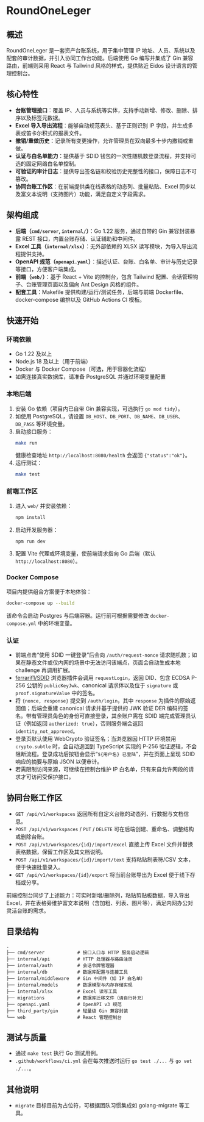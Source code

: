 # RoundOneLeger

## 概述
RoundOneLeger 是一套资产台账系统，用于集中管理 IP 地址、人员、系统以及配套的审计数据，并引入协同工作台功能。后端使用 Go 编写并集成了 Gin 兼容路由，前端则采用 React 与 Tailwind 风格的样式，提供贴近 Eidos 设计语言的管理控制台。

## 核心特性
- **台账管理接口**：覆盖 IP、人员与系统等实体，支持手动新增、修改、删除、排序以及标签元数据。
- **Excel 导入导出流程**：能够自动规范表头、基于正则识别 IP 字段，并生成多表或笛卡尔积式的报表文件。
- **撤销/重做历史**：记录所有变更操作，允许管理员在双向最多十步内撤销或重做。
- **认证与白名单能力**：提供基于 SDID 钱包的一次性随机数登录流程，并支持可选的固定网络白名单控制。
- **可验证的审计日志**：提供导出签名链和校验历史完整性的接口，保障日志不可篡改。
- **协同台账工作区**：在前端提供类在线表格的动态列、批量粘贴、Excel 同步以及富文本说明（支持图片）功能，满足自定义字段需求。

## 架构组成
- **后端（`cmd/server`, `internal/`）**：Go 1.22 服务，通过自带的 Gin 兼容封装暴露 REST 接口，内置台账存储、认证辅助和中间件。
- **Excel 工具（`internal/xlsx`）**：无外部依赖的 XLSX 读写模块，为导入导出流程提供支持。
- **OpenAPI 规范（`openapi.yaml`）**：描述认证、台账、白名单、审计与历史记录等接口，方便客户端集成。
- **前端（`web/`）**：基于 React + Vite 的控制台，包含 Tailwind 配置、会话管理钩子、台账管理页面以及偏向 Ant Design 风格的组件。
- **配套工具**：Makefile 提供构建/运行/测试任务，后端与前端 Dockerfile、docker-compose 编排以及 GitHub Actions CI 模板。

## 快速开始
### 环境依赖
- Go 1.22 及以上
- Node.js 18 及以上（用于前端）
- Docker 与 Docker Compose（可选，用于容器化流程）
- 如需连接真实数据库，请准备 PostgreSQL 并通过环境变量配置

### 本地后端
1. 安装 Go 依赖（项目内已自带 Gin 兼容实现，可选执行 `go mod tidy`）。
2. 如使用 PostgreSQL，请设置 `DB_HOST`、`DB_PORT`、`DB_NAME`、`DB_USER`、`DB_PASS` 等环境变量。
3. 启动接口服务：
   ```bash
   make run
   ```
   健康检查地址 `http://localhost:8080/health` 会返回 `{"status":"ok"}`。
4. 运行测试：
   ```bash
   make test
   ```

### 前端工作区
1. 进入 `web/` 并安装依赖：
   ```bash
   npm install
   ```
2. 启动开发服务器：
   ```bash
   npm run dev
   ```
3. 配置 Vite 代理或环境变量，使前端请求指向 Go 后端（默认 `http://localhost:8080`）。

### Docker Compose
项目内提供组合方案便于本地体验：
```bash
docker-compose up --build
```
该命令会启动 Postgres 与后端容器。运行前可根据需要修改 `docker-compose.yml` 中的环境变量。

### 认证
- 前端点击“使用 SDID 一键登录”后会向 `/auth/request-nonce` 请求随机数；如果在静态文件或仅内网的场景中无法访问该端点，页面会自动生成本地 challenge 再调用扩展。
- [ferrarif1/SDID](https://github.com/ferrarif1/SDID) 浏览器插件会调用 `requestLogin`，返回 DID、包含 ECDSA P-256 公钥的 `publicKeyJwk`、canonical 请求体以及位于 `signature` 或 `proof.signatureValue` 中的签名。
- 将 `{nonce, response}` 提交到 `/auth/login`，其中 `response` 为插件的原始返回值；后端会重建 canonical 请求并基于提供的 JWK 验证 DER 编码的签名。带有管理员角色的身份可直接登录，其余账户需在 SDID 端完成管理员认证（例如返回 `authorized: true`），否则服务端会返回 `identity_not_approved`。
- 登录页默认使用 WebCrypto 验证签名；当浏览器因 HTTP 环境禁用 `crypto.subtle` 时，会自动退回到 TypeScript 实现的 P-256 验证逻辑，不会阻断流程。登录成功后按钮会显示“`${用户名} 已登陆`”，并在页面上呈现 SDID 响应的摘要与原始 JSON 以便审计。
- 若需限制访问来源，可继续在控制台维护 IP 白名单，只有来自允许网段的请求才可访问受保护接口。

## 协同台账工作区

- `GET /api/v1/workspaces` 返回所有自定义台账的动态列、行数据与文档信息。
- `POST /api/v1/workspaces` / `PUT` / `DELETE` 可在后端创建、重命名、调整结构或删除台账。
- `POST /api/v1/workspaces/{id}/import/excel` 直接上传 Excel 文件并替换表格数据，保留工作区及其文档说明。
- `POST /api/v1/workspaces/{id}/import/text` 支持粘贴制表符/CSV 文本，便于快速批量录入。
- `GET /api/v1/workspaces/{id}/export` 将当前台账导出为 Excel 便于线下存档或分享。

前端控制台同步了上述能力：可实时新增/删除列，粘贴剪贴板数据，导入导出 Excel，并在表格旁维护富文本说明（含加粗、列表、图片等），满足内网办公对灵活台账的需求。

## 目录结构
```
.
├── cmd/server            # 接口入口与 HTTP 服务启动逻辑
├── internal/api          # HTTP 处理器与路由注册
├── internal/auth         # 会话令牌管理器
├── internal/db           # 数据库配置与连接工具
├── internal/middleware   # Gin 中间件（如 IP 白名单）
├── internal/models       # 数据模型与内存存储实现
├── internal/xlsx         # Excel 读写工具
├── migrations            # 数据库迁移文件（请自行补充）
├── openapi.yaml          # OpenAPI v3 规范
├── third_party/gin       # 轻量级 Gin 兼容封装
└── web                   # React 管理控制台
```

## 测试与质量
- 通过 `make test` 执行 Go 测试用例。
- `.github/workflows/ci.yml` 会在每次推送时运行 `go test ./...` 与 `go vet ./...`。

## 其他说明
- `migrate` 目标目前为占位符，可根据团队习惯集成如 golang-migrate 等工具。


